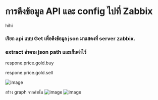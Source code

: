 # การดึงข้อมูล API และ config ไปที่ Zabbix

hihi

### เรียก api แบบ Get เพื่อดึงข้อมูล json มาแสดงที่ server zabbix.
### extract ค่าตาม json path และเก็บค่าไว้
respone.price.gold.buy

respone.price.gold.sell

![image](https://github.com/pying-hathai/Projgit/assets/132686635/4bf9a13a-6ead-4fb0-b83b-096e22781b10)

สร้าง graph จากค่านั้น 
![image](https://github.com/pying-hathai/Projgit/assets/132686635/3cb9dbd6-27ad-4523-bbed-d48ee9b9e5fc)
![image](https://github.com/pying-hathai/Projgit/assets/132686635/9651d36c-9314-4d53-93a9-bc6739de4a53)
